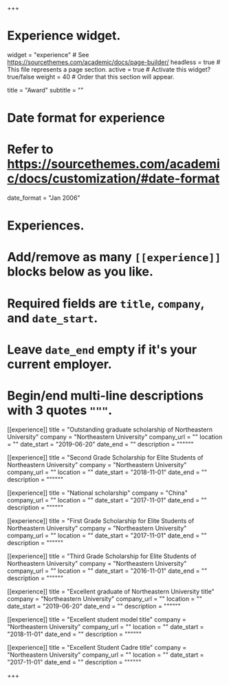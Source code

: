 +++
# Experience widget.
widget = "experience"  # See https://sourcethemes.com/academic/docs/page-builder/
headless = true  # This file represents a page section.
active = true  # Activate this widget? true/false
weight = 40  # Order that this section will appear.

title = "Award"
subtitle = ""

# Date format for experience
#   Refer to https://sourcethemes.com/academic/docs/customization/#date-format
date_format = "Jan 2006"

# Experiences.
#   Add/remove as many `[[experience]]` blocks below as you like.
#   Required fields are `title`, `company`, and `date_start`.
#   Leave `date_end` empty if it's your current employer.
#   Begin/end multi-line descriptions with 3 quotes `"""`.


[[experience]]
  title = "Outstanding graduate scholarship of Northeastern University"
  company = "Northeastern University"
  company_url = ""
  location = ""
  date_start = "2019-06-20"
  date_end = ""
  description = """"""
 
[[experience]]
  title = "Second Grade Scholarship for Elite Students of Northeastern University"
  company = "Northeastern University"
  company_url = ""
  location = ""
  date_start = "2018-11-01"
  date_end = ""
  description = """"""

[[experience]]
  title = "National scholarship"
  company = "China"
  company_url = ""
  location = ""
  date_start = "2017-11-01"
  date_end = ""
  description = """"""

[[experience]]
  title = "First Grade Scholarship for Elite Students of Northeastern University"
  company = "Northeastern University"
  company_url = ""
  location = ""
  date_start = "2017-11-01"
  date_end = ""
  description = """"""
   
 [[experience]]
  title = "Third Grade Scholarship for Elite Students of Northeastern University"
  company = "Northeastern University"
  company_url = ""
  location = ""
  date_start = "2016-11-01"
  date_end = ""
  description = """"""
  
  
 
  
  
 [[experience]]
  title = "Excellent graduate of Northeastern University title"
  company = "Northeastern University"
  company_url = ""
  location = ""
  date_start = "2019-06-20"
  date_end = ""
  description = """"""
  
 [[experience]]
  title = "Excellent student model title"
  company = "Northeastern University"
  company_url = ""
  location = ""
  date_start = "2018-11-01"
  date_end = ""
  description = """"""
  
 [[experience]]
  title = "Excellent Student Cadre title"
  company = "Northeastern University"
  company_url = ""
  location = ""
  date_start = "2017-11-01"
  date_end = ""
  description = """"""

+++

